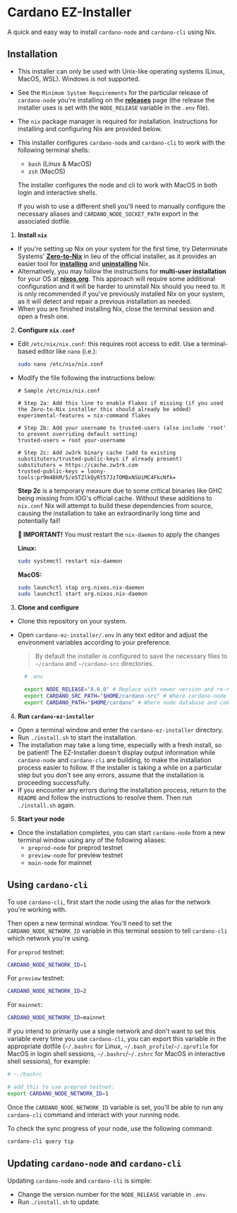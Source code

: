 # **Cardano EZ-Installer**

A quick and easy way to install `cardano-node` and `cardano-cli` using Nix.

## **Installation**

- This installer can only be used with Unix-like operating systems (Linux, MacOS, WSL). Windows is not supported.
- See the `Minimum System Requirements` for the particular release of `cardano-node` you're installing on the **[releases](https://github.com/input-output-hk/cardano-node/releases)** page (the release the installer uses is set with the `NODE_RELEASE` variable in the `.env` file).
- The `nix` package manager is required for installation. Instructions for installing and configuring Nix are provided below.
- This installer configures `cardano-node` and `cardano-cli` to work with the following terminal shells:
  - `bash` (Linux & MacOS)
  - `zsh` (MacOS)

  The installer configures the node and cli to work with MacOS in both login and interactive shells.
  
  If you wish to use a different shell you'll need to manually configure the necessary aliases and `CARDANO_NODE_SOCKET_PATH` export in the associated dotfile.

1. **Install `nix`**

- If you're setting up Nix on your system for the first time, try Determinate Systems' **[Zero-to-Nix](https://zero-to-nix.com)** in lieu of the official installer, as it provides an easier tool for **[installing](https://zero-to-nix.com/start/install)** and **[uninstalling](https://zero-to-nix.com/start/uninstall)** Nix.
- Alternatively, you may follow the instructions for **multi-user installation** for your OS at **[nixos.org](https://nixos.org/download.html)**. This approach will require some additional configuration and it will be harder to uninstall Nix should you need to. It is only recommended if you've previously installed Nix on your system, as it will detect and repair a previous installation as needed.
- When you are finished installing Nix, close the terminal session and open a fresh one.

2. **Configure `nix.conf`**

- Edit `/etc/nix/nix.conf`: this requires root access to edit. Use a terminal-based editor like `nano` (i.e.):

  ```sh
  sudo nano /etc/nix/nix.conf
  ```

- Modify the file following the instructions below:

  ```
  # Sample /etc/nix/nix.conf

  # Step 2a: Add this line to enable Flakes if missing (if you used the Zero-to-Nix installer this should already be added)
  experimental-features = nix-command flakes

  # Step 2b: Add your username to trusted-users (also include 'root' to prevent overriding default setting)
  trusted-users = root your-username
  
  # Step 2c: Add zw3rk binary cache (add to existing substituters/trusted-public-keys if already present)
  substituters = https://cache.zw3rk.com
  trusted-public-keys = loony-tools:pr9m4BkM/5/eSTZlkQyRt57Jz7OMBxNSUiMC4FkcNfk=
  ```

  **Step 2c** is a temporary measure due to some critical binaries like GHC being missing from IOG's official cache. Without these additions to `nix.conf` Nix will attempt to build these dependencies from source, causing the installation to take an extraordinarily long time and potentially fail!

  **🚨 IMPORTANT!** You must restart the `nix-daemon` to apply the changes

  **Linux:**

  ```sh
  sudo systemctl restart nix-daemon
  ```

  **MacOS:**

  ```sh
  sudo launchctl stop org.nixos.nix-daemon
  sudo launchctl start org.nixos.nix-daemon
  ```

3. **Clone and configure**

- Clone this repository on your system.
- Open `cardano-ez-installer/.env` in any text editor and adjust the environment variables according to your preference.

  > By default the installer is configured to save the necessary files to `~/cardano` and `~/cardano-src` directories.

  ```sh
    # .env

    export NODE_RELEASE="8.0.0" # Replace with newer version and re-run the script to update your installation
    export CARDANO_SRC_PATH="$HOME/cardano-src" # Where cardano-node source files will be saved
    export CARDANO_PATH="$HOME/cardano" # Where node database and config files will be saved
  ```

4. **Run `cardano-ez-installer`**

- Open a terminal window and enter the `cardano-ez-installer` directory.
- Run `./install.sh` to start the installation.
- The installation may take a long time, especially with a fresh install, so be patient! The EZ-Installer doesn't display output information while `cardano-node` and `cardano-cli` are building, to make the installation process easier to follow. If the installer is taking a while on a particular step but you don't see any errors, assume that the installation is proceeding successfully.
- If you encounter any errors during the installation process, return to the `README` and follow the instructions to resolve them. Then run `./install.sh` again.

5. **Start your node**

- Once the installation completes, you can start `cardano-node` from a new terminal window using any of the following aliases:
  - `preprod-node` for preprod testnet
  - `preview-node` for preview testnet
  - `main-node` for mainnet

## **Using `cardano-cli`**

To use `cardano-cli`, first start the node using the alias for the network you're working with.

Then open a new terminal window. You'll need to set the `CARDANO_NODE_NETWORK_ID` variable in this terminal session to tell `cardano-cli` which network you're using.

For `preprod` testnet:
```sh
CARDANO_NODE_NETWORK_ID=1
```

For `preview` testnet:
```sh
CARDANO_NODE_NETWORK_ID=2
```

For `mainnet`:
```sh
CARDANO_NODE_NETWORK_ID=mainnet
```

If you intend to primarily use a single network and don't want to set this variable every time you use `cardano-cli`, you can export this variable in the appropriate dotfile (`~/.bashrc` for Linux, `~/.bash_profile`/`~/.zprofile` for MacOS in login shell sessions, `~/.bashrc`/`~/.zshrc` for MacOS in interactive shell sessions), for example:

```sh
# ~./bashrc

# add this to use preprod testnet:
export CARDANO_NODE_NETWORK_ID=1
```

Once the `CARDANO_NODE_NETWORK_ID` variable is set, you'll be able to run any `cardano-cli` command and interact with your running node.

To check the sync progress of your node, use the following command:

```sh
cardano-cli query tip
```

## **Updating `cardano-node` and `cardano-cli`**

Updating `cardano-node` and `cardano-cli` is simple:

- Change the version number for the `NODE_RELEASE` variable in `.env`.
- Run `./install.sh` to update.
